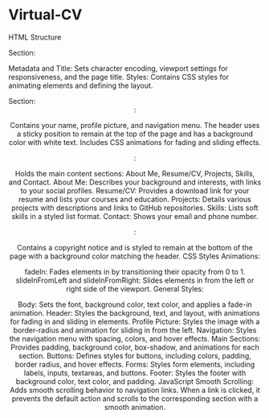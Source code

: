 # Virtual-CV
HTML Structure
<head> Section:

Metadata and Title: Sets character encoding, viewport settings for responsiveness, and the page title.
Styles: Contains CSS styles for animating elements and defining the layout.
<body> Section:

<header>:

Contains your name, profile picture, and navigation menu.
The header uses a sticky position to remain at the top of the page and has a background color with white text.
Includes CSS animations for fading and sliding effects.
<main>:

Holds the main content sections: About Me, Resume/CV, Projects, Skills, and Contact.
About Me: Describes your background and interests, with links to your social profiles.
Resume/CV: Provides a download link for your resume and lists your courses and education.
Projects: Details various projects with descriptions and links to GitHub repositories.
Skills: Lists soft skills in a styled list format.
Contact: Shows your email and phone number.
<footer>:

Contains a copyright notice and is styled to remain at the bottom of the page with a background color matching the header.
CSS Styles
Animations:

fadeIn: Fades elements in by transitioning their opacity from 0 to 1.
slideInFromLeft and slideInFromRight: Slides elements in from the left or right side of the viewport.
General Styles:

Body: Sets the font, background color, text color, and applies a fade-in animation.
Header: Styles the background, text, and layout, with animations for fading in and sliding in elements.
Profile Picture: Styles the image with a border-radius and animation for sliding in from the left.
Navigation: Styles the navigation menu with spacing, colors, and hover effects.
Main Sections: Provides padding, background color, box-shadow, and animations for each section.
Buttons: Defines styles for buttons, including colors, padding, border radius, and hover effects.
Forms: Styles form elements, including labels, inputs, textareas, and buttons.
Footer: Styles the footer with background color, text color, and padding.
JavaScript
Smooth Scrolling:
Adds smooth scrolling behavior to navigation links. When a link is clicked, it prevents the default action and scrolls to the corresponding section with a smooth animation.